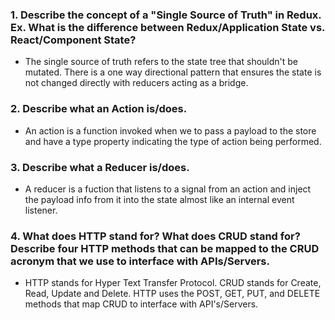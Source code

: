 ### 1. Describe the concept of a "Single Source of Truth" in Redux. Ex. What is the difference between Redux/Application State vs. React/Component State?

- The single source of truth refers to the state tree that shouldn't be mutated. There is a one way directional pattern that ensures the state is not changed directly with reducers acting as a bridge.

### 2. Describe what an Action is/does.

- An action is a function invoked when we to pass a payload to the store and have a type property indicating the type of action being performed.

### 3. Describe what a Reducer is/does.

- A reducer is a fuction that listens to a signal from an action and inject the payload info from it into the state almost like an internal event listener.

### 4. What does HTTP stand for? What does CRUD stand for? Describe four HTTP methods that can be mapped to the CRUD acronym that we use to interface with APIs/Servers.

- HTTP stands for Hyper Text Transfer Protocol. CRUD stands for Create, Read, Update and Delete. HTTP uses the POST, GET, PUT, and DELETE methods that map CRUD to interface with API's/Servers.